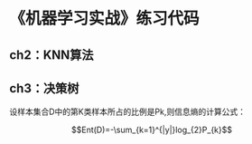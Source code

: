 # 《机器学习实战》练习代码

## ch2：KNN算法  

## ch3：决策树  
设样本集合D中的第K类样本所占的比例是Pk,则信息熵的计算公式：  
```math
Ent(D)=-\sum_{k=1}^{|y|}log_{2}P_{k}
```
